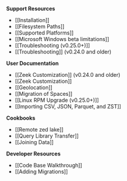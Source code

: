 **Support Resources**

- [[Installation]]
- [[Filesystem Paths]]
- [[Supported Platforms]]
- [[Microsoft Windows beta limitations]]
- [[Troubleshooting (v0.25.0+)]]
- [[Troubleshooting]] (v0.24.0 and older)

**User Documentation**

- [[Zeek Customization]] (v0.24.0 and older)
- [[Zeek Customization]]
- [[Geolocation]]
- [[Migration of Spaces]]
- [[Linux RPM Upgrade (v0.25.0+)]]
- [[Importing CSV, JSON, Parquet, and ZST]]

**Cookbooks**

- [[Remote zed lake]]
- [[Query Library Transfer]]
- [[Joining Data]]

**Developer Resources**

- [[Code Base Walkthrough]]
- [[Adding Migrations]]
